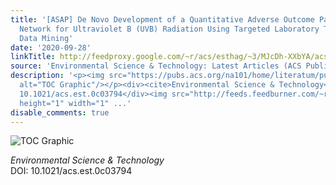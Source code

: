 ```yaml
---
title: '[ASAP] De Novo Development of a Quantitative Adverse Outcome Pathway (qAOP)
  Network for Ultraviolet B (UVB) Radiation Using Targeted Laboratory Tests and Automated
  Data Mining'
date: '2020-09-28'
linkTitle: http://feedproxy.google.com/~r/acs/esthag/~3/MJcDh-XXbYA/acs.est.0c03794
source: 'Environmental Science & Technology: Latest Articles (ACS Publications)'
description: '<p><img src="https://pubs.acs.org/na101/home/literatum/publisher/achs/journals/content/esthag/0/esthag.ahead-of-print/acs.est.0c03794/20200928/images/medium/es0c03794_0005.gif"
  alt="TOC Graphic"/></p><div><cite>Environmental Science & Technology</cite></div><div>DOI:
  10.1021/acs.est.0c03794</div><img src="http://feeds.feedburner.com/~r/acs/esthag/~4/MJcDh-XXbYA"
  height="1" width="1" ...'
disable_comments: true
---
```

<p><img src="https://pubs.acs.org/na101/home/literatum/publisher/achs/journals/content/esthag/0/esthag.ahead-of-print/acs.est.0c03794/20200928/images/medium/es0c03794_0005.gif" alt="TOC Graphic"/></p><div><cite>Environmental Science & Technology</cite></div><div>DOI: 10.1021/acs.est.0c03794</div><img src="http://feeds.feedburner.com/~r/acs/esthag/~4/MJcDh-XXbYA" height="1" width="1" ...